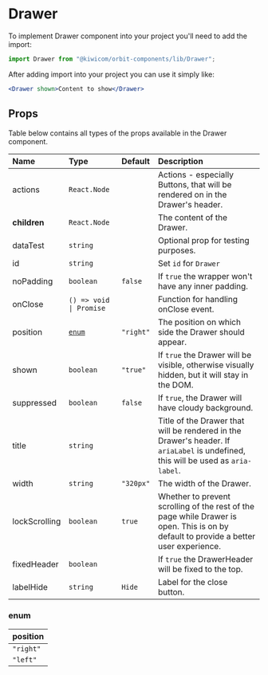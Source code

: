 # Drawer

To implement Drawer component into your project you'll need to add the import:

```jsx
import Drawer from "@kiwicom/orbit-components/lib/Drawer";
```

After adding import into your project you can use it simply like:

```jsx
<Drawer shown>Content to show</Drawer>
```

## Props

Table below contains all types of the props available in the Drawer component.

| Name          | Type                    | Default   | Description                                                                                                                           |
| :------------ | :---------------------- | :-------- | :------------------------------------------------------------------------------------------------------------------------------------ |
| actions       | `React.Node`            |           | Actions - especially Buttons, that will be rendered on in the Drawer's header.                                                        |
| **children**  | `React.Node`            |           | The content of the Drawer.                                                                                                            |
| dataTest      | `string`                |           | Optional prop for testing purposes.                                                                                                   |
| id            | `string`                |           | Set `id` for `Drawer`                                                                                                                 |
| noPadding     | `boolean`               | `false`   | If `true` the wrapper won't have any inner padding.                                                                                   |
| onClose       | `() => void \| Promise` |           | Function for handling onClose event.                                                                                                  |
| position      | [`enum`](#enum)         | `"right"` | The position on which side the Drawer should appear.                                                                                  |
| shown         | `boolean`               | `"true"`  | If `true` the Drawer will be visible, otherwise visually hidden, but it will stay in the DOM.                                         |
| suppressed    | `boolean`               | `false`   | If `true`, the Drawer will have cloudy background.                                                                                    |
| title         | `string`                |           | Title of the Drawer that will be rendered in the Drawer's header. If `ariaLabel` is undefined, this will be used as `aria-label`.     |
| width         | `string`                | `"320px"` | The width of the Drawer.                                                                                                              |
| lockScrolling | `boolean`               | `true`    | Whether to prevent scrolling of the rest of the page while Drawer is open. This is on by default to provide a better user experience. |
| fixedHeader   | `boolean`               |           | If `true` the DrawerHeader will be fixed to the top.                                                                                  |
| labelHide     | `string`                | `Hide`    | Label for the close button.                                                                                                           |

### enum

| position  |
| :-------- |
| `"right"` |
| `"left"`  |
